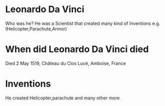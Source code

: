 # Leonardo Da Vinci
Who was he?
He was a Scientist that created many kind of Inventions e.g.(Helicopter,Parachute,Armor)
# When did Leonardo Da Vinci died
  Died 2 May 1519, Château du Clos Lucé, Amboise, France
 # Inventions
 He created Helicopter,parachute and many other more 
 
 
